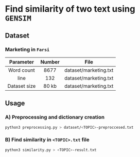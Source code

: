 # Find similarity of two text using `GENSIM`

## Dataset

### Marketing in `Farsi`

| Parameter | Number | File |
|:---:|:---:|:---:|
| Word count | 8677 | dataset/marketing.txt |
| line | 132 | dataset/marketing.txt |
| Dataset size | 80 kb | dataset/marketing.txt |

## Usage

### A) Preprocessing and dictionary creation

```bash
python3 preprocessing.py > dataset/<TOPIC>-preproccesed.txt
```

### B) Find similarity in `<TOPIC>.txt` file

```bash
python3 similarity.py > <TOPIC>-result.txt
```